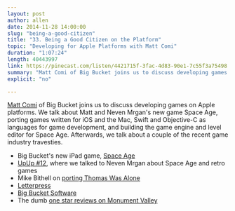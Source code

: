```yaml
---
layout: post
author: allen
date: 2014-11-28 14:00:00
slug: "being-a-good-citizen"
title: "33. Being a Good Citizen on the Platform"
topic: "Developing for Apple Platforms with Matt Comi"
duration: "1:07:24"
length: 40443997
link: https://pinecast.com/listen/4421715f-3fac-4d83-90e1-7c55f3a75498.mp3?source=rss&amp;aid=f440a266-7618-49f8-95ab-d745c3baf3cf.mp3
summary: "Matt Comi of Big Bucket joins us to discuss developing games on Apple platforms. We talk about Matt and Neven Mrgan's new game Space Age, porting games written for iOS and the Mac, Swift and Objective-C as languages for game development, and building the game engine and level editor for Space Age. Afterwards, we talk about a couple of the recent game industry travesties."
explicit: "no"

---
```


[Matt Comi](https://twitter.com/mattcomi) of Big Bucket joins us to discuss developing games on Apple platforms. We talk about Matt and Neven Mrgan's new game Space Age, porting games written for iOS and the Mac, Swift and Objective-C as languages for game development, and building the game engine and level editor for Space Age. Afterwards, we talk about a couple of the recent game industry travesties.

- Big Bucket's new iPad game, [Space Age](http://spaceageapp.com)
- [UpUp #12](http://www.upup.fm/show/first-person-monkey-island/), where we talked to Neven Mrgan about Space Age and retro games
- Mike Bithell on [porting Thomas Was Alone](http://mikebithell.tumblr.com/post/98969547632/on-porting-indie-games)
- [Letterpress](http://www.atebits.com/letterpress/)
- [Big Bucket Software](http://bigbucketsoftware.com/)
- The dumb [one star reviews on Monument Valley](http://toucharcade.com/2014/11/12/one-star-reviews-flood-monument-valley-following-paid-expansion-release/)
